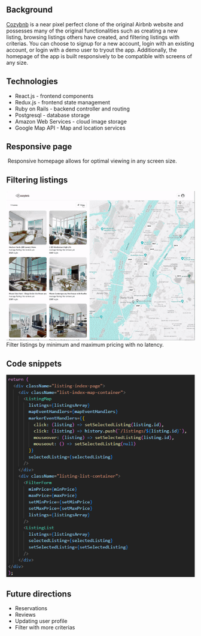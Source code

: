 ## Background
<a href='https://cozy-bnb.herokuapp.com' alt=''>Cozybnb</a> is a near pixel perfect clone of the original Airbnb website and possesses many of the original functionalities such as creating a new listing, browsing listings others have created, and filtering listings with criterias. You can choose to signup for a new account, login with an existing account, or login with a demo user to tryout the app. Additionally, the homepage of the app is built responsively to be compatible with screens of any size. 

## Technologies
- React.js - frontend components
- Redux.js - frontend state management
- Ruby on Rails - backend controller and routing
- Postgresql - database storage
- Amazon Web Services - cloud image storage
- Google Map API - Map and location services

## Responsive page
<img src='https://github.com/hannnmc/Cozybnb/blob/main/frontend/src/assets/images/product_readme/responsiveness.gif' alt='' />
Responsive homepage allows for optimal viewing in any screen size.

## Filtering listings
<img src='https://github.com/hannnmc/Cozybnb/blob/main/frontend/src/assets/images/product_readme/filtering.gif' alt='' />
Filter listings by minimum and maximum pricing with no latency.

## Code snippets
<img src='https://github.com/hannnmc/Cozybnb/blob/main/frontend/src/assets/images/product_readme/listingindex.png' alt='' />

## Future directions
- Reservations 
- Reviews
- Updating user profile
- Filter with more criterias
